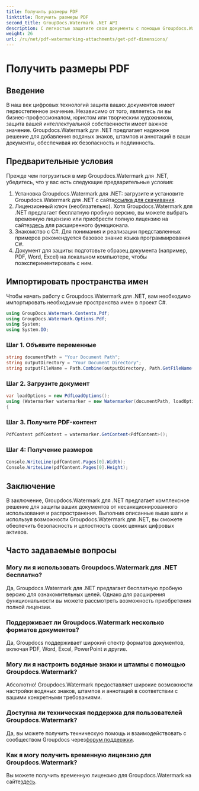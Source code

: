 ```yaml
---
title: Получить размеры PDF
linktitle: Получить размеры PDF
second_title: GroupDocs.Watermark .NET API
description: С легкостью защитите свои документы с помощью Groupdocs.Watermark для .NET. Добавляйте водяные знаки, штампы и аннотации без особых усилий.
weight: 26
url: /ru/net/pdf-watermarking-attachments/get-pdf-dimensions/
---
```


# Получить размеры PDF

## Введение
В наш век цифровых технологий защита ваших документов имеет первостепенное значение. Независимо от того, являетесь ли вы бизнес-профессионалом, юристом или творческим художником, защита вашей интеллектуальной собственности имеет важное значение. Groupdocs.Watermark для .NET предлагает надежное решение для добавления водяных знаков, штампов и аннотаций в ваши документы, обеспечивая их безопасность и подлинность.
## Предварительные условия
Прежде чем погрузиться в мир Groupdocs.Watermark для .NET, убедитесь, что у вас есть следующие предварительные условия:
1.  Установка Groupdocs.Watermark для .NET: загрузите и установите Groupdocs.Watermark для .NET с сайта[ссылка для скачивания](https://releases.groupdocs.com/Watermark/net/).
2.  Лицензионный ключ (необязательно). Хотя Groupdocs.Watermark для .NET предлагает бесплатную пробную версию, вы можете выбрать временную лицензию или приобрести полную лицензию на сайте[здесь](https://purchase.groupdocs.com/buy) для расширенного функционала.
3. Знакомство с C#. Для понимания и реализации представленных примеров рекомендуется базовое знание языка программирования C#.
4. Документ для защиты: подготовьте образец документа (например, PDF, Word, Excel) на локальном компьютере, чтобы поэкспериментировать с ним.

## Импортировать пространства имен
Чтобы начать работу с Groupdocs.Watermark для .NET, вам необходимо импортировать необходимые пространства имен в проект C#.
```csharp
using GroupDocs.Watermark.Contents.Pdf;
using GroupDocs.Watermark.Options.Pdf;
using System;
using System.IO;
```
### Шаг 1. Объявите переменные
```csharp
string documentPath = "Your Document Path";
string outputDirectory = "Your Document Directory";
string outputFileName = Path.Combine(outputDirectory, Path.GetFileName(documentPath));
```
### Шаг 2. Загрузите документ
```csharp
var loadOptions = new PdfLoadOptions();
using (Watermarker watermarker = new Watermarker(documentPath, loadOptions))
{
```
### Шаг 3. Получите PDF-контент
```csharp
PdfContent pdfContent = watermarker.GetContent<PdfContent>();
```
### Шаг 4: Получение размеров
```csharp
Console.WriteLine(pdfContent.Pages[0].Width);
Console.WriteLine(pdfContent.Pages[0].Height);
```

## Заключение
В заключение, Groupdocs.Watermark для .NET предлагает комплексное решение для защиты ваших документов от несанкционированного использования и распространения. Выполнив описанные выше шаги и используя возможности Groupdocs.Watermark для .NET, вы сможете обеспечить безопасность и целостность своих ценных цифровых активов.
## Часто задаваемые вопросы
### Могу ли я использовать Groupdocs.Watermark для .NET бесплатно?
Да, Groupdocs.Watermark для .NET предлагает бесплатную пробную версию для ознакомительных целей. Однако для расширения функциональности вы можете рассмотреть возможность приобретения полной лицензии.
### Поддерживает ли Groupdocs.Watermark несколько форматов документов?
Да, Groupdocs поддерживает широкий спектр форматов документов, включая PDF, Word, Excel, PowerPoint и другие.
### Могу ли я настроить водяные знаки и штампы с помощью Groupdocs.Watermark?
Абсолютно! Groupdocs.Watermark предоставляет широкие возможности настройки водяных знаков, штампов и аннотаций в соответствии с вашими конкретными требованиями.
### Доступна ли техническая поддержка для пользователей Groupdocs.Watermark?
 Да, вы можете получить техническую помощь и взаимодействовать с сообществом Groupdocs через[форум поддержки](https://forum.groupdocs.com/c/watermark/19).
### Как я могу получить временную лицензию для Groupdocs.Watermark?
 Вы можете получить временную лицензию для Groupdocs.Watermark на сайте[здесь](https://purchase.groupdocs.com/temporary-license/).